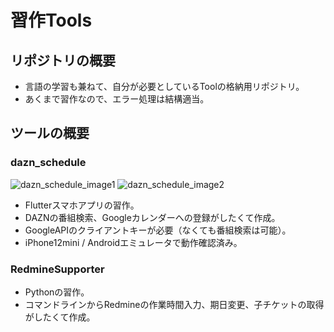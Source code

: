 # 習作Tools

## リポジトリの概要

* 言語の学習も兼ねて、自分が必要としているToolの格納用リポジトリ。
* あくまで習作なので、エラー処理は結構適当。

## ツールの概要

### dazn_schedule

![dazn_schedule_image1](https://user-images.githubusercontent.com/77208334/104829790-81d03780-58ba-11eb-9afb-8015b549efbd.png)
![dazn_schedule_image2](https://user-images.githubusercontent.com/77208334/104829791-84329180-58ba-11eb-8d62-34af50dcabb9.png)

* Flutterスマホアプリの習作。
* DAZNの番組検索、Googleカレンダーへの登録がしたくて作成。
* GoogleAPIのクライアントキーが必要（なくても番組検索は可能）。
* iPhone12mini / Androidエミュレータで動作確認済み。

### RedmineSupporter

* Pythonの習作。
* コマンドラインからRedmineの作業時間入力、期日変更、子チケットの取得がしたくて作成。
